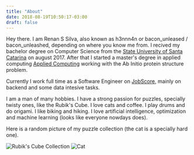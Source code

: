 ```yaml
---
title: "About"
date: 2018-08-19T10:50:17-03:00
draft: false
---
```


Hey there. I am Renan S Silva, also known as h3nnn4n or bacon_unleased /
bacon_unleashed, depending on where you know me from. I recived my bachelor
degree on Computer Science from the
[State University of Santa Catarina](https://www.udesc.br/)
on august 2017. After that I started a master's degree in applied computing
[Applied Computing](https://www.udesc.br/cct/ppgca) working with the Ab Initio
protein structure problem.

Currently I work full time as a Software Engineer on
[JobScore](https://www.jobscore.com/), mainly on backend and some data intesive
tasks.

I am a man of many hobbies. I have a strong passion for puzzles, specially
twisty ones, like the Rubik's Cube. I love cats and coffee. I play drums and do
origami. I like biking and hiking. I love artificial intelligence, optimization
and machine learning (looks like everyone nowdays does).

Here is a random picture of my puzzle collection (the cat is a specially hard
one).

![Rubik's Cube Collection](/images/cube_collection.jpg)
![Cat](/images/gatuno.png)
